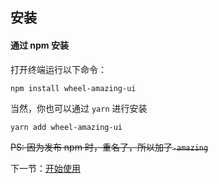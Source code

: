 ## 安装
#### 通过 npm 安装
打开终端运行以下命令：

`npm install wheel-amazing-ui`

当然，你也可以通过 `yarn` 进行安装

`yarn add wheel-amazing-ui`

~~PS: 因为发布 npm 时，重名了，所以加了`-amazing`~~




下一节：[开始使用](#/doc/start)